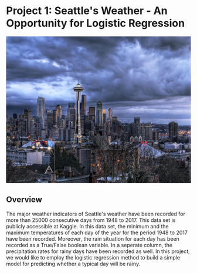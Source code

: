 # Project 1: Seattle's Weather - An Opportunity for Logistic Regression
<p align="center">
<img src="rainy-seattle.png" width=800, height=400>

## Overview 
The major weather indicators of Seattle's weather have been recorded for more than 25000 consecutive days from 1948 to 2017. This data set is publicly accessible at Kaggle. In this data set, the minimum and the maximum temperatures of each day of the year for the period 1948 to 2017 have been recorded. Moreover, the rain situation for each day has been recorded as a True/False boolean variable. In a seperate column, the precipitation rates for rainy days have been recorded as well. In this project, we would like to employ the logistic regression method to build a simple model for predicting whether a typical day will be rainy.
